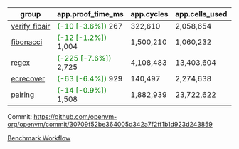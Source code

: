 | group | app.proof_time_ms | app.cycles | app.cells_used | leaf.proof_time_ms | leaf.cycles | leaf.cells_used |
| -- | -- | -- | -- | -- | -- | -- |
| [verify_fibair](https://github.com/openvm-org/openvm/blob/benchmark-results/benchmarks-pr/2108/verify_fibair-30709f52be364005d342a7f2ff1b1d923d243859.md) |<span style='color: green'>(-10 [-3.6%])</span> 267 |  322,610 |  2,058,654 |- | - | - |
| [fibonacci](https://github.com/openvm-org/openvm/blob/benchmark-results/benchmarks-pr/2108/fibonacci-30709f52be364005d342a7f2ff1b1d923d243859.md) |<span style='color: green'>(-12 [-1.2%])</span> 1,004 |  1,500,210 |  1,060,232 |- | - | - |
| [regex](https://github.com/openvm-org/openvm/blob/benchmark-results/benchmarks-pr/2108/regex-30709f52be364005d342a7f2ff1b1d923d243859.md) |<span style='color: green'>(-225 [-7.6%])</span> 2,725 |  4,108,483 |  13,403,604 |- | - | - |
| [ecrecover](https://github.com/openvm-org/openvm/blob/benchmark-results/benchmarks-pr/2108/ecrecover-30709f52be364005d342a7f2ff1b1d923d243859.md) |<span style='color: green'>(-63 [-6.4%])</span> 929 |  140,497 |  2,274,638 |- | - | - |
| [pairing](https://github.com/openvm-org/openvm/blob/benchmark-results/benchmarks-pr/2108/pairing-30709f52be364005d342a7f2ff1b1d923d243859.md) |<span style='color: green'>(-14 [-0.9%])</span> 1,508 |  1,882,939 |  23,722,622 |- | - | - |


Commit: https://github.com/openvm-org/openvm/commit/30709f52be364005d342a7f2ff1b1d923d243859

[Benchmark Workflow](https://github.com/openvm-org/openvm/actions/runs/17368661396)
